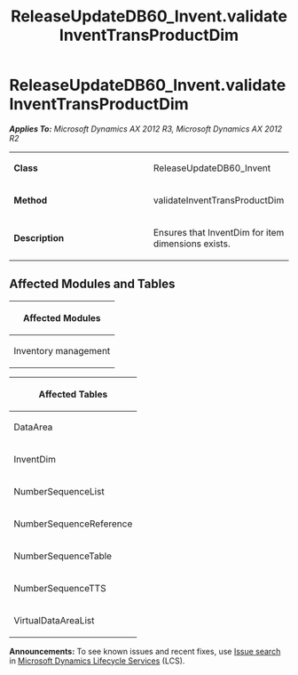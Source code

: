 ﻿---
title: ReleaseUpdateDB60_Invent.validateInventTransProductDim
TOCTitle: ReleaseUpdateDB60_Invent.validateInventTransProductDim
ms:assetid: 47b7d777-97ba-80fa-1aa8-0182a7cebb98
ms:mtpsurl: https://msdn.microsoft.com/en-us/library/JJ718982(v=AX.60)
ms:contentKeyID: 49708038
ms.date: 05/18/2015
mtps_version: v=AX.60
---

# ReleaseUpdateDB60\_Invent.validateInventTransProductDim 


_**Applies To:** Microsoft Dynamics AX 2012 R3, Microsoft Dynamics AX 2012 R2_

<table>
<colgroup>
<col style="width: 50%" />
<col style="width: 50%" />
</colgroup>
<tbody>
<tr class="odd">
<td><p><strong>Class</strong></p></td>
<td><p>ReleaseUpdateDB60_Invent</p></td>
</tr>
<tr class="even">
<td><p><strong>Method</strong></p></td>
<td><p>validateInventTransProductDim</p></td>
</tr>
<tr class="odd">
<td><p><strong>Description</strong></p></td>
<td><p>Ensures that InventDim for item dimensions exists.</p></td>
</tr>
</tbody>
</table>


## Affected Modules and Tables

<table>
<colgroup>
<col style="width: 100%" />
</colgroup>
<thead>
<tr class="header">
<th><p>Affected Modules</p></th>
</tr>
</thead>
<tbody>
<tr class="odd">
<td><p>Inventory management</p></td>
</tr>
</tbody>
</table>


<table>
<colgroup>
<col style="width: 100%" />
</colgroup>
<thead>
<tr class="header">
<th><p>Affected Tables</p></th>
</tr>
</thead>
<tbody>
<tr class="odd">
<td><p>DataArea</p></td>
</tr>
<tr class="even">
<td><p>InventDim</p></td>
</tr>
<tr class="odd">
<td><p>NumberSequenceList</p></td>
</tr>
<tr class="even">
<td><p>NumberSequenceReference</p></td>
</tr>
<tr class="odd">
<td><p>NumberSequenceTable</p></td>
</tr>
<tr class="even">
<td><p>NumberSequenceTTS</p></td>
</tr>
<tr class="odd">
<td><p>VirtualDataAreaList</p></td>
</tr>
</tbody>
</table>

  
**Announcements:** To see known issues and recent fixes, use [Issue search](http://go.microsoft.com/fwlink/?linkid=389258) in [Microsoft Dynamics Lifecycle Services](http://go.microsoft.com/fwlink/?linkid=306505) (LCS).

